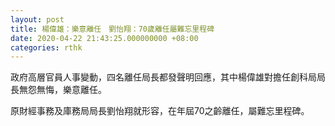 ```yaml
---
layout: post
title: 楊偉雄：樂意離任　劉怡翔：70歲離任屬難忘里程碑
date: 2020-04-22 21:43:25.000000000 +08:00
categories: rthk
---
```


政府高層官員人事變動，四名離任局長都發聲明回應，其中楊偉雄對擔任創科局局長無怨無悔，樂意離任。

原財經事務及庫務局局長劉怡翔就形容，在年屆70之齡離任，屬難忘里程碑。
